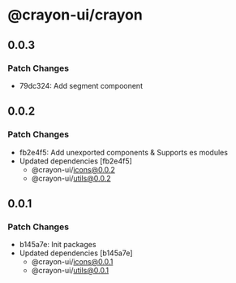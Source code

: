 # @crayon-ui/crayon

## 0.0.3

### Patch Changes

- 79dc324: Add segment compoonent

## 0.0.2

### Patch Changes

- fb2e4f5: Add unexported components & Supports es modules
- Updated dependencies [fb2e4f5]
  - @crayon-ui/icons@0.0.2
  - @crayon-ui/utils@0.0.2

## 0.0.1

### Patch Changes

- b145a7e: Init packages
- Updated dependencies [b145a7e]
  - @crayon-ui/icons@0.0.1
  - @crayon-ui/utils@0.0.1
